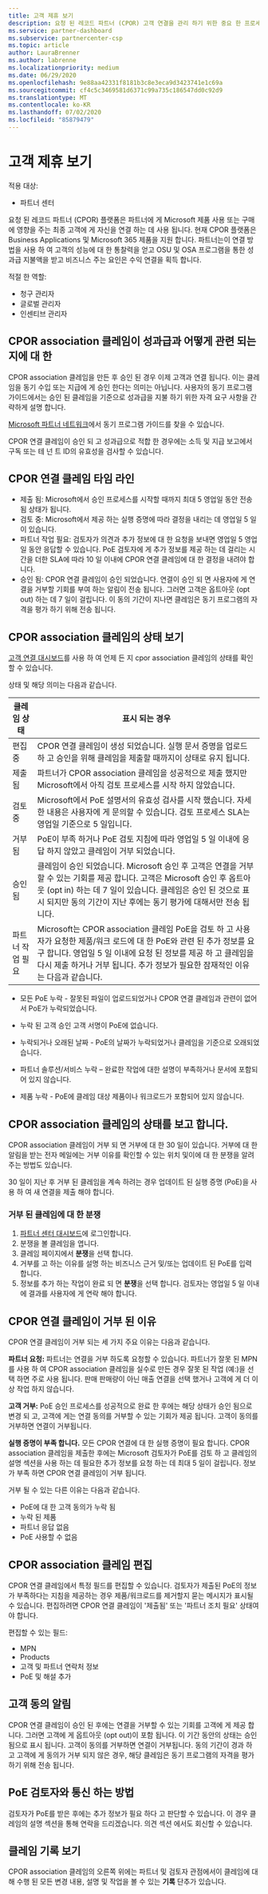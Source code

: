```yaml
---
title: 고객 제휴 보기
description: 요청 된 레코드 파트너 (CPOR) 고객 연결을 관리 하기 위한 중요 한 프로세스 및 타임 라인을 이해 합니다.
ms.service: partner-dashboard
ms.subservice: partnercenter-csp
ms.topic: article
author: LauraBrenner
ms.author: labrenne
ms.localizationpriority: medium
ms.date: 06/29/2020
ms.openlocfilehash: 9e88aa42331f8181b3c8e3eca9d3423741e1c69a
ms.sourcegitcommit: cf4c5c3469581d6371c99a735c186547dd0c92d9
ms.translationtype: MT
ms.contentlocale: ko-KR
ms.lasthandoff: 07/02/2020
ms.locfileid: "85879479"
---
```

# <a name="manage-customer-associations"></a>고객 제휴 보기

적용 대상:

- 파트너 센터

요청 된 레코드 파트너 (CPOR) 플랫폼은 파트너에 게 Microsoft 제품 사용 또는 구매에 영향을 주는 최종 고객에 게 자신을 연결 하는 데 사용 됩니다. 현재 CPOR 플랫폼은 Business Applications 및 Microsoft 365 제품을 지원 합니다. 파트너는이 연결 방법을 사용 하 여 고객의 성능에 대 한 통찰력을 얻고 OSU 및 OSA 프로그램을 통한 성과급 지불액을 받고 비즈니스 주는 요인은 수익 연결을 획득 합니다.  

적절 한 역할:

- 청구 관리자
- 글로벌 관리자
- 인센티브 관리자

## <a name="how-your-cpor-association-claim-relates-to-incentives"></a>CPOR association 클레임이 성과급과 어떻게 관련 되는지에 대 한

CPOR association 클레임을 만든 후 승인 된 경우 이제 고객과 연결 됩니다. 이는 클레임을 동기 수입 또는 지급에 게 승인 한다는 의미는 아닙니다. 사용자의 동기 프로그램 가이드에서는 승인 된 클레임을 기준으로 성과급을 지불 하기 위한 자격 요구 사항을 간략하게 설명 합니다.

[Microsoft 파트너 네트워크](https://aka.ms/partnerincentives)에서 동기 프로그램 가이드를 찾을 수 있습니다.

CPOR 연결 클레임이 승인 되 고 성과급으로 적합 한 경우에는 소득 및 지급 보고에서 구독 또는 테 넌 트 ID의 유효성을 검사할 수 있습니다. 

## <a name="cpor-association-claims-timeline"></a>CPOR 연결 클레임 타임 라인

- 제출 됨: Microsoft에서 승인 프로세스를 시작할 때까지 최대 5 영업일 동안 전송 됨 상태가 됩니다.
- 검토 중: Microsoft에서 제공 하는 실행 증명에 따라 결정을 내리는 데 영업일 5 일이 있습니다.
- 파트너 작업 필요: 검토자가 의견과 추가 정보에 대 한 요청을 보내면 영업일 5 영업일 동안 응답할 수 있습니다. PoE 검토자에 게 추가 정보를 제공 하는 데 걸리는 시간을 더한 SLA에 따라 10 일 이내에 CPOR 연결 클레임에 대 한 결정을 내려야 합니다.
- 승인 됨: CPOR 연결 클레임이 승인 되었습니다. 연결이 승인 되 면 사용자에 게 연결을 거부할 기회를 부여 하는 알림이 전송 됩니다. 그러면 고객은 옵트아웃 (opt out) 하는 데 7 일이 걸립니다. 이 동의 기간이 지나면 클레임은 동기 프로그램의 자격을 평가 하기 위해 전송 됩니다.

## <a name="view-the-status-of-your-cpor-association-claim"></a>CPOR association 클레임의 상태 보기

[고객 연결 대시보드](https://partner.microsoft.com/dashboard/incentives/claims/associations)를 사용 하 여 언제 든 지 cpor association 클레임의 상태를 확인할 수 있습니다.

상태 및 해당 의미는 다음과 같습니다.

| 클레임 상태 | 표시 되는 경우 |
| ------ | ----------- | 
|  편집 중  | CPOR 연결 클레임이 생성 되었습니다. 실행 문서 증명을 업로드 하 고 승인을 위해 클레임을 제출할 때까지이 상태로 유지 됩니다.   |
|  제출됨  | 파트너가 CPOR association 클레임을 성공적으로 제출 했지만 Microsoft에서 아직 검토 프로세스를 시작 하지 않았습니다.   |
|  검토 중  | Microsoft에서 PoE 설명서의 유효성 검사를 시작 했습니다. 자세한 내용은 사용자에 게 문의할 수 있습니다. 검토 프로세스 SLA는 영업일 기준으로 5 일입니다.  |
|  거부됨  | PoE이 부족 하거나 PoE 검토 지침에 따라 영업일 5 일 이내에 응답 하지 않았고 클레임이 거부 되었습니다.   |
|  승인됨  | 클레임이 승인 되었습니다. Microsoft 승인 후 고객은 연결을 거부할 수 있는 기회를 제공 합니다. 고객은 Microsoft 승인 후 옵트아웃 (opt in) 하는 데 7 일이 있습니다. 클레임은 승인 된 것으로 표시 되지만 동의 기간이 지난 후에는 동기 평가에 대해서만 전송 됩니다.   |
|  파트너 작업 필요  | Microsoft는 CPOR association 클레임 PoE을 검토 하 고 사용자가 요청한 제품/워크 로드에 대 한 PoE와 관련 된 추가 정보를 요구 합니다. 영업일 5 일 이내에 요청 된 정보를 제공 하 고 클레임을 다시 제출 하거나 거부 됩니다. 추가 정보가 필요한 잠재적인 이유는 다음과 같습니다.

- 모든 PoE 누락 - 잘못된 파일이 업로드되었거나 CPOR 연결 클레임과 관련이 없어서 PoE가 누락되었습니다.

- 누락 된 고객 승인 고객 서명이 PoE에 없습니다.

- 누락되거나 오래된 날짜 - PoE의 날짜가 누락되었거나 클레임을 기준으로 오래되었습니다.

- 파트너 솔루션/서비스 누락 – 완료한 작업에 대한 설명이 부족하거나 문서에 포함되어 있지 않습니다.

- 제품 누락 - PoE에 클레임 대상 제품이나 워크로드가 포함되어 있지 않습니다. 

## <a name="dispute-the-status-of-a-cpor-association-claim"></a>CPOR association 클레임의 상태를 보고 합니다.

CPOR association 클레임이 거부 되 면 거부에 대 한 30 일이 있습니다. 거부에 대 한 알림을 받는 전자 메일에는 거부 이유를 확인할 수 있는 위치 및이에 대 한 분쟁을 알려 주는 방법도 있습니다.  

30 일이 지난 후 거부 된 클레임을 계속 하려는 경우 업데이트 된 실행 증명 (PoE)을 사용 하 여 새 연결을 제출 해야 합니다. 

### <a name="to-dispute-a-rejected-claim"></a>거부 된 클레임에 대 한 분쟁

1. [파트너 센터 대시보드](https://partner.microsoft.com/dashboard/)에 로그인합니다.
2. 분쟁을 볼 클레임을 엽니다.
3. 클레임 페이지에서 **분쟁**을 선택 합니다.
4. 거부를 고 하는 이유를 설명 하는 비즈니스 근거 및/또는 업데이트 된 PoE를 입력 합니다.
5. 정보를 추가 하는 작업이 완료 되 면 **분쟁**을 선택 합니다. 검토자는 영업일 5 일 이내에 결과를 사용자에 게 연락 해야 합니다.

## <a name="reasons-a-cpor-association-claim-is-rejected"></a>CPOR 연결 클레임이 거부 된 이유

CPOR 연결 클레임이 거부 되는 세 가지 주요 이유는 다음과 같습니다.

**파트너 요청:** 파트너는 연결을 거부 하도록 요청할 수 있습니다. 파트너가 잘못 된 MPN를 사용 하 여 CPOR association 클레임을 실수로 만든 경우 잘못 된 작업 (예:)을 선택 하면 주로 사용 됩니다. 판매 판매량이 아닌 매출 연결을 선택 했거나 고객에 게 더 이상 작업 하지 않습니다.

**고객 거부:** PoE 승인 프로세스를 성공적으로 완료 한 후에는 해당 상태가 승인 됨으로 변경 되 고, 고객에 게는 연결 동의를 거부할 수 있는 기회가 제공 됩니다. 고객이 동의를 거부하면 연결이 거부됩니다.

**실행 증명이 부족 합니다.** 모든 CPOR 연결에 대 한 실행 증명이 필요 합니다. CPOR association 클레임을 제출한 후에는 Microsoft 검토자가 PoE를 검토 하 고 클레임의 설명 섹션을 사용 하는 데 필요한 추가 정보를 요청 하는 데 최대 5 일이 걸립니다. 정보가 부족 하면 CPOR 연결 클레임이 거부 됩니다.

거부 될 수 있는 다른 이유는 다음과 같습니다.

- PoE에 대 한 고객 동의가 누락 됨
- 누락 된 제품
- 파트너 응답 없음
- PoE 사용할 수 없음 

## <a name="edit-your-cpor-association-claim"></a>CPOR association 클레임 편집

CPOR 연결 클레임에서 특정 필드를 편집할 수 있습니다. 검토자가 제출된 PoE의 정보가 부족하다는 지침을 제공하는 경우 제품/워크로드를 제거할지 묻는 메시지가 표시될 수 있습니다. 편집하려면 CPOR 연결 클레임이 '제출됨' 또는 '파트너 조치 필요' 상태여야 합니다.

편집할 수 있는 필드:

- MPN
- Products
- 고객 및 파트너 연락처 정보
- PoE 및 해설 추가

## <a name="customer-consent-notification"></a>고객 동의 알림

CPOR 연결 클레임이 승인 된 후에는 연결을 거부할 수 있는 기회를 고객에 게 제공 합니다. 그러면 고객에 게 옵트아웃 (opt out)이 포함 됩니다. 이 기간 동안의 상태는 승인 됨으로 표시 됩니다. 고객이 동의를 거부하면 연결이 거부됩니다. 동의 기간이 경과 하 고 고객에 게 동의가 거부 되지 않은 경우, 해당 클레임은 동기 프로그램의 자격을 평가 하기 위해 전송 됩니다.

## <a name="how-to-communicate-with-poe-reviewers"></a>PoE 검토자와 통신 하는 방법

검토자가 PoE를 받은 후에는 추가 정보가 필요 하다 고 판단할 수 있습니다. 이 경우 클레임의 설명 섹션을 통해 연락을 드리겠습니다. 의견 섹션 에서도 회신할 수 있습니다.

## <a name="view-claim-history"></a>클레임 기록 보기

CPOR association 클레임의 오른쪽 위에는 파트너 및 검토자 관점에서이 클레임에 대해 수행 된 모든 변경 내용, 설명 및 작업을 볼 수 있는 **기록** 단추가 있습니다.
